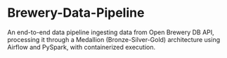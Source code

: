 # Brewery-Data-Pipeline
An end-to-end data pipeline ingesting data from Open Brewery DB API, processing it through a Medallion (Bronze-Silver-Gold) architecture using Airflow and PySpark, with containerized execution.
